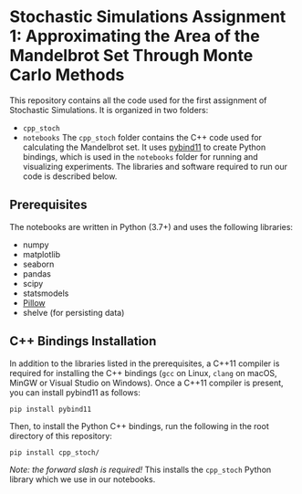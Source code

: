 # Stochastic Simulations Assignment 1: Approximating the Area of the Mandelbrot Set Through Monte Carlo Methods
This repository contains all the code used for the first assignment of
Stochastic Simulations.
It is organized in two folders:
- `cpp_stoch`
- `notebooks`
The `cpp_stoch` folder contains the C++ code used for calculating the Mandelbrot
set.
It uses [pybind11](https://github.com/pybind/pybind11) to create Python
bindings, which is used in the `notebooks` folder for running and visualizing
experiments.
The libraries and software required to run our code is described below.

## Prerequisites
The notebooks are written in Python (3.7+) and uses the following libraries:
- numpy
- matplotlib
- seaborn
- pandas
- scipy
- statsmodels
- [Pillow](https://pillow.readthedocs.io/en/stable/)
- shelve (for persisting data)

## C++ Bindings Installation
In addition to the libraries listed in the prerequisites, a C++11 compiler is
required for installing the C++ bindings (`gcc` on Linux, `clang` on macOS,
MinGW or Visual Studio on Windows).
Once a C++11 compiler is present, you can install pybind11 as follows:
```bash
pip install pybind11
```
Then, to install the Python C++ bindings, run the following in the root
directory of this repository:
```
pip install cpp_stoch/
```
_Note: the forward slash is required!_
This installs the `cpp_stoch` Python library which we use in our notebooks.
